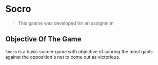 # Socro

> This gaame was developed for an assigmn in 
## Objective Of The Game

`Socro` is a basic soccer game with objective of scoring the most gaols against the opposition's net to come out as victorious.
